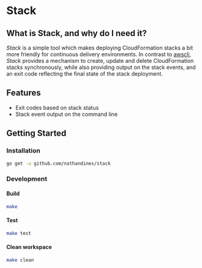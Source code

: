 # Stack

## What is Stack, and why do I need it?

_Stack_ is a simple tool which makes deploying CloudFormation stacks a bit more
friendly for continuous delivery environments. In contrast to
[awscli](https://github.com/aws/aws-cli), _Stack_ provides a mechanism to
create, update and delete CloudFormation stacks synchronously, while also
providing output on the stack events, and an exit code reflecting the final
state of the stack deployment.

## Features

- Exit codes based on stack status
- Stack event output on the command line

## Getting Started

### Installation

```sh
go get -u github.com/nathandines/stack
```

### Development

#### Build

```sh
make
```

#### Test

```sh
make test
```

#### Clean workspace

```sh
make clean
```
